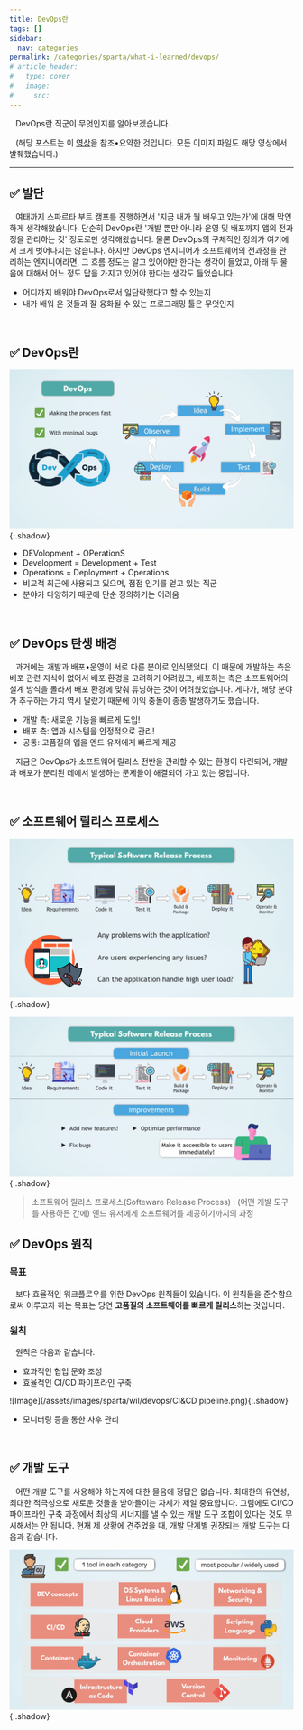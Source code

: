 ```yaml
---
title: DevOps란
tags: []
sidebar:
  nav: categories
permalink: /categories/sparta/what-i-learned/devops/
# article_header:
#   type: cover
#   image:
#     src:
---
```


<div class="article__content" markdown="1">

&ensp; DevOps란 직군이 무엇인지를 알아보겠습니다.

&ensp; (해당 포스트는 이 [영상](https://www.youtube.com/watch?v=0yWAtQ6wYNM&list=PLy7NrYWoggjwV7qC4kmgbgtFBsqkrsefG)을 참조•요약한 것입니다. 모든 이미지 파일도 해당 영상에서 발췌했습니다.)

---

## ✅ 발단

&ensp; 여태까지 스파르타 부트 캠프를 진행하면서 '지금 내가 뭘 배우고 있는가'에 대해 막연하게 생각해왔습니다. 단순히 DevOps란 '개발 뿐만 아니라 운영 및 배포까지 앱의 전과정을 관리하는 것' 정도로만 생각해왔습니다. 물론 DevOps의 구체적인 정의가 여기에서 크게 벗어나지는 않습니다. 하지만 DevOps 엔지니어가 소프트웨어의 전과정을 관리하는 엔지니어라면, 그 흐름 정도는 알고 있어야만 한다는 생각이 들었고, 아래 두 물음에 대해서 어느 정도 답을 가지고 있어야 한다는 생각도 들었습니다.

- 어디까지 배워야 DevOps로서 일단락했다고 할 수 있는지
- 내가 배워 온 것들과 잘 융화될 수 있는 프로그래밍 툴은 무엇인지

<br/>

## ✅ DevOps란

![Image](/assets/images/sparta/wil/devops/devops_diagram.png){:.shadow}

- DEVolopment + OPerationS
- Development = Development + Test
- Operations = Deployment + Operations
- 비교적 최근에 사용되고 있으며, 점점 인기를 얻고 있는 직군
- 분야가 다양하기 때문에 단순 정의하기는 어려움

<br/>

## ✅ DevOps 탄생 배경

&ensp; 과거에는 개발과 배포•운영이 서로 다른 분야로 인식됐었다. 이 때문에 개발하는 측은 배포 관련 지식이 없어서 배포 환경을 고려하기 어려웠고, 배포하는 측은 소프트웨어의 설계 방식을 몰라서 배포 환경에 맞춰 튜닝하는 것이 어려웠었습니다. 게다가, 해당 분야가 추구하는 가치 역시 달랐기 때문에 이익 충돌이 종종 발생하기도 했습니다.

- 개발 측: 새로운 기능을 빠르게 도입!
- 배포 측: 앱과 시스템을 안정적으로 관리!
- 공통: 고품질의 앱을 엔드 유저에게 빠르게 제공

&ensp; 지금은 DevOps가 소프트웨어 릴리스 전반을 관리할 수 있는 환경이 마련되어, 개발과 배포가 분리된 데에서 발생하는 문제들이 해결되어 가고 있는 중입니다.

<br/>

## ✅ 소프트웨어 릴리스 프로세스

![Image](/assets/images/sparta/wil/devops/typical-software-release-process-1.png){:.shadow}

![Image](/assets/images/sparta/wil/devops/typical-software-release-process-2.png){:.shadow}

> 소프트웨어 릴리스 프로세스(Softeware Release Process) : (어떤 개발 도구를 사용하든 간에) 엔드 유저에게 소프트웨어를 제공하기까지의 과정

## ✅ DevOps 원칙

### 목표

&ensp; 보다 효율적인 워크플로우를 위한 DevOps 원칙들이 있습니다. 이 원칙들을 준수함으로써 이루고자 하는 목표는 당연 **고품질의 소프트웨어를 빠르게 릴리스**하는 것입니다.

### 원칙

&ensp; 원칙은 다음과 같습니다.

- 효과적인 협업 문화 조성
- 효율적인 CI/CD 파이프라인 구축

![Image](/assets/images/sparta/wil/devops/CI&CD pipeline.png){:.shadow}

- 모니터링 등을 통한 사후 관리

<br/>

## ✅ 개발 도구

&ensp; 어떤 개발 도구를 사용해야 하는지에 대한 물음에 정답은 없습니다. 최대한의 유연성, 최대한 적극성으로 새로운 것들을 받아들이는 자세가 제일 중요합니다. 그럼에도 CI/CD 파이프라인 구축 과정에서 최상의 시너지를 낼 수 있는 개발 도구 조합이 있다는 것도 무시해서는 안 됩니다. 현재 제 상황에 견주었을 때, 개발 단계별 권장되는 개발 도구는 다음과 같습니다.

![Image](/assets/images/sparta/wil/devops/which-tool.png){:.shadow}

<br/>

</div>
